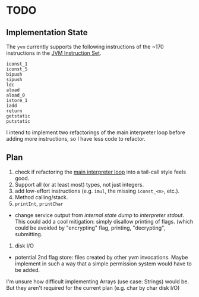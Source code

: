 # TODO

## Implementation State

The `yvm`  currently supports the following instructions of the ~170
instructions in the [JVM Instruction
Set](https://docs.oracle.com/javase/specs/jvms/se20/html/jvms-6.html#jvms-6.5).

```
iconst_1
iconst_5
bipush
sipush
ldc
aload
aload_0
istore_1
iadd
return
getstatic
putstatic
```

I intend to implement two refactorings of the main interpreter loop before
adding more instructions, so I have less code to refactor.

## Plan

1. check if refactoring the [main interpreter
   loop](https://github.com/enowars/enowars7-service-yvm/blob/79057e335b8a40cfcba80cde5245f4e96d2f7210/service/src/jinterpreter.ml#L29)
   into a tail-call style feels good.
1. Support all (or at least most) types, not just integers.
1. add low-effort instructions (e.g. `imul`, the missing `iconst_<n>`, etc.).
1. Method calling/stack.
1. `printInt`, `printChar`
  - change service output from _internal state dump_ to _interpreter stdout_.
    This could add a cool mitigation: simply disallow printing of flags.
    (which could be avoided by "encrypting" flag, printing, "decrypting",
    submitting.
1. disk I/O
  - potential 2nd flag store: files created by other yvm invocations.
    Maybe implement in such a way that a simple permission system would have to
    be added.

I'm unsure how difficult implementing Arrays (use case: Strings) would be.
But they aren't required for the current plan (e.g. char by char disk I/O)
